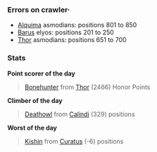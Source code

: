 ### Errors on crawler·
- [Alquima](/#/ranking/Alquima) asmodians: positions 801 to 850
- [Barus](/#/ranking/Barus) elyos: positions 201 to 250
- [Thor](/#/ranking/Thor) asmodians: positions 651 to 700


### Stats

**Point scorer of the day**
>[Bonehunter](/#/character/Thor/41053) from [Thor](/#/ranking/Thor)  (2466) Honor Points


**Climber of the day**
>[Deathowl](/#/character/Calindi/238396) from [Calindi](/#/ranking/Calindi)  (329) positions


**Worst of the day**
>[Kishin](/#/character/Curatus/5623) from [Curatus](/#/ranking/Curatus)  (-6) positions


